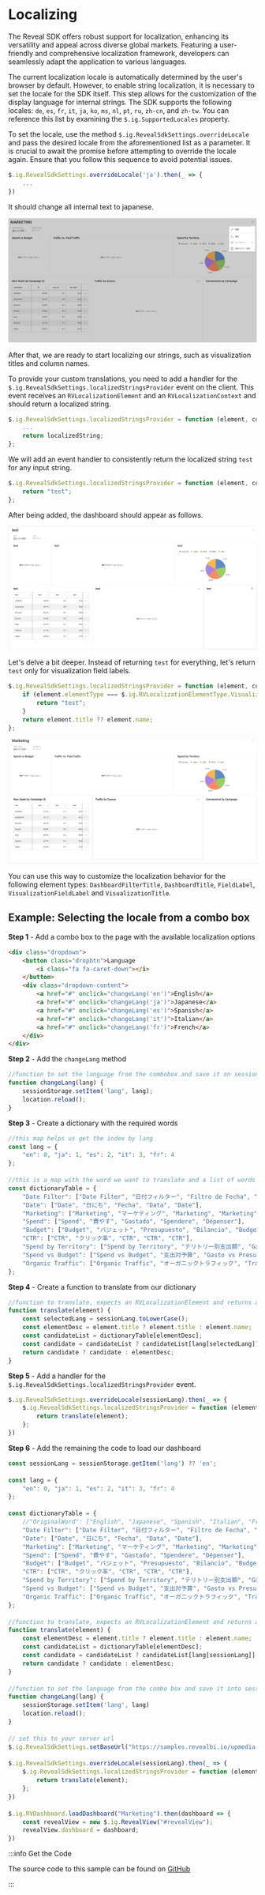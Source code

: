 # Localizing

The Reveal SDK offers robust support for localization, enhancing its versatility and appeal across diverse global markets. Featuring a user-friendly and comprehensive localization framework, developers can seamlessly adapt the application to various languages.

The current localization locale is automatically determined by the user's browser by default. However, to enable string localization, it is necessary to set the locale for the SDK itself. This step allows for the customization of the display language for internal strings. The SDK supports the following locales: `de`, `es`, `fr`, `it`, `ja`, `ko`, `ms`, `nl`, `pt`, `ru`, `zh-cn`, and `zh-tw`. You can reference this list by examining the `$.ig.SupportedLocales` property.

To set the locale, use the method `$.ig.RevealSdkSettings.overrideLocale` and pass the desired locale from the aforementioned list as a parameter. It is crucial to await the promise before attempting to override the locale again. Ensure that you follow this sequence to avoid potential issues.

```js
$.ig.RevealSdkSettings.overrideLocale('ja').then(_ => {
    ...
})
```

It should change all internal text to japanese.

![](images/localization-override.jpg)

After that, we are ready to start localizing our strings, such as visualization titles and column names.

To provide your custom translations, you need to add a handler for the `$.ig.RevealSdkSettings.localizedStringsProvider` event on the client. This event receives an `RVLocalizationElement` and an `RVLocalizationContext` and should return a localized string.

```js
$.ig.RevealSdkSettings.localizedStringsProvider = function (element, context) {
    ...
    return localizedString;
};
```

We will add an event handler to consistently return the localized string `test` for any input string.

```js
$.ig.RevealSdkSettings.localizedStringsProvider = function (element, context) {
    return "test";
};
```

After being added, the dashboard should appear as follows.

![](images/localization-test.jpg)

Let's delve a bit deeper. Instead of returning `test` for everything, let's return `test` only for visualization field labels.

```js
$.ig.RevealSdkSettings.localizedStringsProvider = function (element, context) {
    if (element.elementType === $.ig.RVLocalizationElementType.VisualizationFieldLabel) {
        return "test";
    }
    return element.title ?? element.name;
};
```

![](images/localization-test-visualization-fields.jpg)

You can use this way to customize the localization behavior for the following element types: `DashboardFilterTitle`, `DashboardTitle`, `FieldLabel`, `VisualizationFieldLabel` and `VisualizationTitle`.

## Example: Selecting the locale from a combo box

**Step 1** - Add a combo box to the page with the available localization options

```html
<div class="dropdown">
    <button class="dropbtn">Language
        <i class="fa fa-caret-down"></i>
    </button>
    <div class="dropdown-content">
        <a href="#" onclick="changeLang('en')">English</a>
        <a href="#" onclick="changeLang('ja')">Japanese</a>
        <a href="#" onclick="changeLang('es')">Spanish</a>
        <a href="#" onclick="changeLang('it')">Italian</a>
        <a href="#" onclick="changeLang('fr')">French</a>
    </div>
</div>
```

**Step 2** - Add the `changeLang` method

```js
//function to set the language from the combobox and save it on sessionStorage
function changeLang(lang) {
    sessionStorage.setItem('lang', lang);
    location.reload();
}
```

**Step 3** - Create a dictionary with the required words

```js
//this map helps us get the index by lang
const lang = {
    "en": 0, "ja": 1, "es": 2, "it": 3, "fr": 4
};

//this is a map with the word we want to translate and a list of words in each language
const dictionaryTable = {
    "Date Filter": ["Date Filter", "日付フィルター", "Filtro de Fecha", "Filtro data", "Filtre de date"],
    "Date": ["Date", "日にち", "Fecha", "Data", "Date"],
    "Marketing": ["Marketing", "マーケティング", "Marketing", "Marketing", "Commercialisation"],
    "Spend": ["Spend", "費やす", "Gastado", "Spendere", "Dépenser"],
    "Budget": ["Budget", "バジェット", "Presupuesto", "Bilancio", "Budget"],
    "CTR": ["CTR", "クリック率", "CTR", "CTR", "CTR"],
    "Spend by Territory": ["Spend by Territory", "テリトリー別支出額", "Gastos por territorios", "Spese per territorio", "Dépenses par territoire"],
    "Spend vs Budget": ["Spend vs Budget", "支出対予算", "Gasto vs Presupuesto", "Spesa vs budget", "Dépenses vs budget"],
    "Organic Traffic": ["Organic Traffic", "オーガニックトラフィック", "Tráfico orgánico", "Traffico organico", "Trafic organique"],
};
```

**Step 4** - Create a function to translate from our dictionary

```js
//function to translate, expects an RVLocalizationElement and returns a localized string
function translate(element) {
    const selectedLang = sessionLang.toLowerCase();
    const elementDesc = element.title ? element.title : element.name;
    const candidateList = dictionaryTable[elementDesc];
    const candidate = candidateList ? candidateList[lang[selectedLang]] : undefined;
    return candidate ? candidate : elementDesc;
}
```

**Step 5** - Add a handler for the `$.ig.RevealSdkSettings.localizedStringsProvider` event.

```js
$.ig.RevealSdkSettings.overrideLocale(sessionLang).then(_ => {
    $.ig.RevealSdkSettings.localizedStringsProvider = function (element, context) {
        return translate(element);
    };
})
```

**Step 6** - Add the remaining the code to load our dashboard

```js
const sessionLang = sessionStorage.getItem('lang') ?? 'en';

const lang = {
    "en": 0, "ja": 1, "es": 2, "it": 3, "fr": 4
};

const dictionaryTable = {
    //"OriginalWord": ["English", "Japanese", "Spanish", "Italian", "French"], => example guide
    "Date Filter": ["Date Filter", "日付フィルター", "Filtro de Fecha", "Filtro data", "Filtre de date"],
    "Date": ["Date", "日にち", "Fecha", "Data", "Date"],
    "Marketing": ["Marketing", "マーケティング", "Marketing", "Marketing", "Commercialisation"],
    "Spend": ["Spend", "費やす", "Gastado", "Spendere", "Dépenser"],
    "Budget": ["Budget", "バジェット", "Presupuesto", "Bilancio", "Budget"],
    "CTR": ["CTR", "クリック率", "CTR", "CTR", "CTR"],
    "Spend by Territory": ["Spend by Territory", "テリトリー別支出額", "Gastos por territorios", "Spese per territorio", "Dépenses par territoire"],
    "Spend vs Budget": ["Spend vs Budget", "支出対予算", "Gasto vs Presupuesto", "Spesa vs budget", "Dépenses vs budget"],
    "Organic Traffic": ["Organic Traffic", "オーガニックトラフィック", "Tráfico orgánico", "Traffico organico", "Trafic organique"],
};

//function to translate, expects an RVLocalizationElement and returns a localized string
function translate(element) {
    const elementDesc = element.title ? element.title : element.name;
    const candidateList = dictionaryTable[elementDesc];
    const candidate = candidateList ? candidateList[lang[sessionLang]] : undefined;
    return candidate ? candidate : elementDesc;
}

//function to set the language from the combo box and save it into sessionStorage
function changeLang(lang) {
    sessionStorage.setItem('lang', lang)
    location.reload();
}

// set this to your server url
$.ig.RevealSdkSettings.setBaseUrl("https://samples.revealbi.io/upmedia-backend/reveal-api/");

$.ig.RevealSdkSettings.overrideLocale(sessionLang).then(_ => {
    $.ig.RevealSdkSettings.localizedStringsProvider = function (element, context) {
        return translate(element);
    };
})

$.ig.RVDashboard.loadDashboard("Marketing").then(dashboard => {
    const revealView = new $.ig.RevealView("#revealView");
    revealView.dashboard = dashboard;
})
```

:::info Get the Code

The source code to this sample can be found on [GitHub](https://github.com/RevealBi/sdk-samples-javascript/tree/main/LocalizingDashboards)

:::